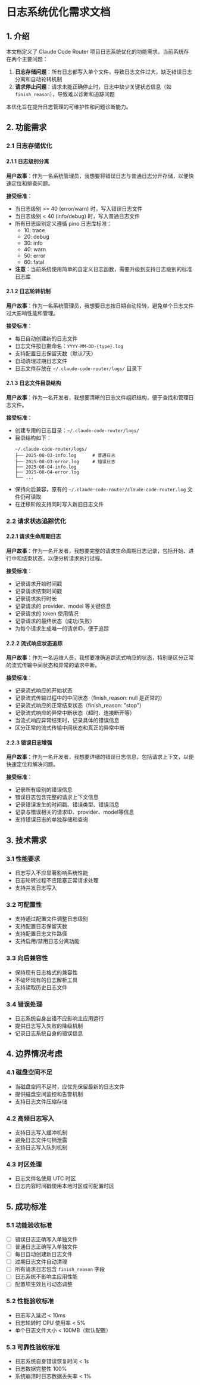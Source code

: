 # 日志系统优化需求文档

## 1. 介绍

本文档定义了 Claude Code Router 项目日志系统优化的功能需求。当前系统存在两个主要问题：

1. **日志存储问题**：所有日志都写入单个文件，导致日志文件过大，缺乏错误日志分离和自动轮转机制
2. **请求停止问题**：请求未能正确停止时，日志中缺少关键状态信息（如 `finish_reason`），导致难以诊断和追踪问题

本优化旨在提升日志管理的可维护性和问题诊断能力。

## 2. 功能需求

### 2.1 日志存储优化

#### 2.1.1 日志级别分离
**用户故事**：作为一名系统管理员，我想要将错误日志与普通日志分开存储，以便快速定位和排查问题。

**接受标准**：
- 当日志级别 >= 40 (error/warn) 时，写入错误日志文件
- 当日志级别 < 40 (info/debug) 时，写入普通日志文件
- 所有日志级别定义遵循 pino 日志库标准：
  - 10: trace
  - 20: debug  
  - 30: info
  - 40: warn
  - 50: error
  - 60: fatal
- **注意**：当前系统使用简单的自定义日志函数，需要升级到支持日志级别的标准日志库

#### 2.1.2 日志轮转机制
**用户故事**：作为一名系统管理员，我想要日志按日期自动轮转，避免单个日志文件过大影响性能和管理。

**接受标准**：
- 每日自动创建新的日志文件
- 日志文件按日期命名：`YYYY-MM-DD-{type}.log`
- 支持配置日志保留天数（默认7天）
- 自动清理过期日志文件
- 日志文件存放在 `~/.claude-code-router/logs/` 目录下

#### 2.1.3 日志文件目录结构
**用户故事**：作为一名开发者，我想要清晰的日志文件组织结构，便于查找和管理日志文件。

**接受标准**：
- 创建专用的日志目录：`~/.claude-code-router/logs/`
- 目录结构如下：
  ```
  ~/.claude-code-router/logs/
  ├── 2025-08-03-info.log      # 普通日志
  ├── 2025-08-03-error.log     # 错误日志
  ├── 2025-08-04-info.log
  ├── 2025-08-04-error.log
  └── ...
  ```
- 保持向后兼容，原有的 `~/.claude-code-router/claude-code-router.log` 文件仍可读取
- 在迁移阶段支持同时写入新旧日志文件

### 2.2 请求状态追踪优化

#### 2.2.1 请求生命周期日志
**用户故事**：作为一名开发者，我想要完整的请求生命周期日志记录，包括开始、进行中和结束状态，以便分析请求执行过程。

**接受标准**：
- 记录请求开始时间戳
- 记录请求结束时间戳  
- 记录请求执行时长
- 记录请求的 provider、model 等关键信息
- 记录请求的 token 使用情况
- 记录请求的最终状态（成功/失败）
- 为每个请求生成唯一的请求ID，便于追踪

#### 2.2.2 流式响应状态追踪
**用户故事**：作为一名运维人员，我想要准确追踪流式响应的状态，特别是区分正常的流式传输中间状态和异常的请求中断。

**接受标准**：
- 记录流式响应的开始状态
- 记录流式传输过程中的中间状态（finish_reason: null 是正常的）
- 记录流式响应的正常结束状态（finish_reason: "stop"）
- 记录流式响应的异常中断状态（超时、连接断开等）
- 当流式响应异常结束时，记录具体的错误信息
- 区分正常的流式传输中间状态和真正的异常中断

#### 2.2.3 错误日志增强
**用户故事**：作为一名开发者，我想要详细的错误日志信息，包括请求上下文，以便快速定位和解决问题。

**接受标准**：
- 记录所有级别的错误信息
- 错误日志包含完整的请求上下文信息
- 记录错误发生的时间戳、错误类型、错误消息
- 记录与错误相关的请求ID、provider、model等信息
- 支持错误日志的单独存储和查询

## 3. 技术需求

### 3.1 性能要求
- 日志写入不应显著影响系统性能
- 日志轮转过程不应阻塞正常请求处理
- 支持并发日志写入

### 3.2 可配置性
- 支持通过配置文件调整日志级别
- 支持配置日志保留天数
- 支持配置日志文件路径
- 支持启用/禁用日志分离功能

### 3.3 向后兼容性
- 保持现有日志格式的兼容性
- 不破坏现有的日志解析工具
- 支持读取历史日志文件

### 3.4 错误处理
- 日志系统自身出错不应影响主应用运行
- 提供日志写入失败的降级机制
- 记录日志系统自身的错误信息

## 4. 边界情况考虑

### 4.1 磁盘空间不足
- 当磁盘空间不足时，应优先保留最新的日志文件
- 提供磁盘空间监控和告警机制
- 支持日志文件压缩存储

### 4.2 高频日志写入
- 支持日志写入缓冲机制
- 避免日志文件句柄泄露
- 支持日志写入队列机制

### 4.3 时区处理
- 日志文件名使用 UTC 时区
- 日志内容时间戳使用本地时区或可配置时区

## 5. 成功标准

### 5.1 功能验收标准
- [ ] 错误日志正确写入单独文件
- [ ] 普通日志正确写入单独文件  
- [ ] 每日自动创建新日志文件
- [ ] 过期日志文件自动清理
- [ ] 所有请求日志包含 `finish_reason` 字段
- [ ] 日志系统不影响主应用性能
- [ ] 配置项生效且可动态调整

### 5.2 性能验收标准
- 日志写入延迟 < 10ms
- 日志轮转时 CPU 使用率 < 5%
- 单个日志文件大小 < 100MB（默认配置）

### 5.3 可靠性验收标准
- 日志系统自身错误恢复时间 < 1s
- 日志数据完整性 100%
- 系统崩溃时日志数据丢失率 < 1%
